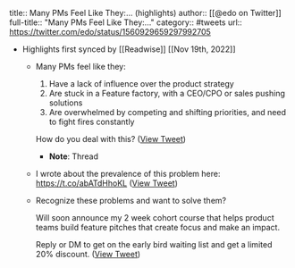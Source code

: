 title:: Many PMs Feel Like They:... (highlights)
author:: [[@edo on Twitter]]
full-title:: "Many PMs Feel Like They:..."
category:: #tweets
url:: https://twitter.com/edo/status/1560929659297992705

- Highlights first synced by [[Readwise]] [[Nov 19th, 2022]]
	- Many PMs feel like they:
	  1. Have a lack of influence over the product strategy
	  2. Are stuck in a Feature factory, with a CEO/CPO or sales pushing solutions
	  3. Are overwhelmed by competing and shifting priorities, and need to fight fires constantly
	  
	  How do you deal with this? ([View Tweet](https://twitter.com/edo/status/1560929659297992705))
		- **Note**: Thread
	- I wrote about the prevalence of this problem here: https://t.co/abATdHhoKL ([View Tweet](https://twitter.com/edo/status/1560975077021302784))
	- Recognize these problems and want to solve them? 
	  
	  Will soon announce my 2 week cohort course that helps product teams build feature pitches that create focus and make an impact.
	  
	  Reply or DM to get on the early bird waiting list and get a limited 20% discount. ([View Tweet](https://twitter.com/edo/status/1561154970325602305))